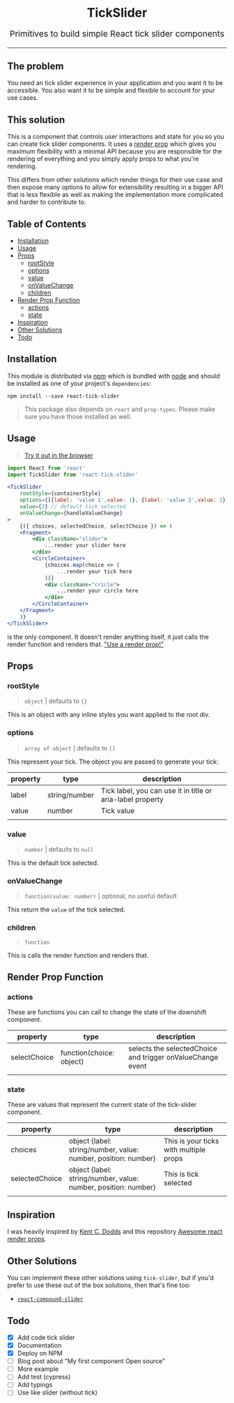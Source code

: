 <h1 align="center">
  TickSlider
  <br>
</h1>
<p align="center" style="font-size: 1.2rem;">Primitives to build simple React tick slider components</p>

<hr />

## The problem

You need an tick slider experience in your application and you
want it to be accessible. You also want it to be simple and flexible to account
for your use cases.

## This solution

This is a component that controls user interactions and state for you so you can create tick slider components. It uses a [render prop](https://reactjs.org/docs/render-props.html) which gives you maximum flexibility with a minimal API because you are responsible for the rendering of everything and you simply apply props to what you're rendering.

This differs from other solutions which render things for their use case and then expose many options to allow for extensibility resulting in a bigger API that is less flexible as well as making the implementation more complicated and harder to contribute to.

## Table of Contents
<!-- START doctoc generated TOC please keep comment here to allow auto update -->
<!-- DON'T EDIT THIS SECTION, INSTEAD RE-RUN doctoc TO UPDATE -->


- [Installation](#installation)
- [Usage](#usage)
- [Props](#props)
  - [rootStyle](#rootstyle)
  - [options](#options)
  - [value](#value)
  - [onValueChange](#onvaluechange)
  - [children](#children)
- [Render Prop Function](#render-prop-function)
  - [actions](#actions)
  - [state](#state)
- [Inspiration](#inspiration)
- [Other Solutions](#other-solutions)
- [Todo](#todo)

<!-- END doctoc generated TOC please keep comment here to allow auto update -->

## Installation

This module is distributed via [npm](https://www.npmjs.com/package/react-tick-slider) which is bundled with [node](https://nodejs.org/en/) and
should be installed as one of your project's `dependencies`:

```
npm install --save react-tick-slider
```

> This package also depends on `react` and `prop-types`. Please make sure you
> have those installed as well.

## Usage

> [Try it out in the browser](https://codesandbox.io/s/github/zyhou/react-tick-slider-example/tree/master/)

```jsx
import React from 'react'
import TickSlider from 'react-tick-slider'

<TickSlider
    rootStyle={containerStyle}
    options={[{label: 'value 1',value: 1}, {label: 'value 2',value: 2}]} // your tick
    value={2} // default tick selected
    onValueChange={handleValueChange}
>
    {({ choices, selectedChoice, selectChoice }) => (
    <Fragment>
        <div className="slider">
            ...render your slider here
        </div>
        <CircleContainer>
            {choices.map(choice => (
                ...render your tick here
            ))}
            <div className="cricle">
                ...render your circle here
            </div>
        </CircleContainer>
    </Fragment>
    )}
</TickSlider>
```

<TickSlider /> is the only component. It doesn't render anything itself, it just calls the render function and renders that. ["Use a render prop!"]([https://reactjs.org/docs/render-props.html])

## Props

### rootStyle

> `object` | defaults to `{}`

This is an object with any inline styles you want applied to the root div.

### options

> `array of object` | defaults to `[]`

This represent your tick. The object you are passed to generate your tick:

<!-- This table was generated via http://www.tablesgenerator.com/markdown_tables -->
| property | type          | description                                                 |
|----------|---------------|-------------------------------------------------------------|
| label    | string/number | Tick label, you can use it in title or aria-label property  |
| value    | number        | Tick value                                                  |
|          |               |                                                             |

### value

> `number` | defaults to `null`

This is the default tick selected.

### onValueChange

> `function(value: number)` | optional, no useful default

This return the `value` of the tick selected.

### children

> `function`

This is calls the render function and renders that.

## Render Prop Function

###  actions

These are functions you can call to change the state of the downshift component.

<!-- This table was generated via http://www.tablesgenerator.com/markdown_tables -->

| property      | type                     | description                                                 |
|---------------|--------------------------|-------------------------------------------------------------|
| selectChoice  | function(choice: object) | selects the selectedChoice and trigger onValueChange  event |
|               |                          |                                                             |

### state

These are values that represent the current state of the tick-slider component.

<!-- This table was generated via http://www.tablesgenerator.com/markdown_tables -->
| property       | type                                                           | description                            |
|----------------|----------------------------------------------------------------|----------------------------------------|
| choices        | object {label: string/number, value: number, position: number} | This is your ticks with multiple props |
| selectedChoice | object {label: string/number, value: number, position: number} | This is tick selected                  |
|                |                                                                |                                        |

## Inspiration

I was heavily inspired by [Kent C. Dodds](https://github.com/kentcdodds) and this repository [Awesome react render props](https://github.com/jaredpalmer/awesome-react-render-props]).

## Other Solutions

You can implement these other solutions using `tick-slider`, but if you'd prefer
to use these out of the box solutions, then that's fine too:

* [`react-compound-slider`](https://github.com/sghall/react-compound-slider)

## Todo

- [X] Add code tick slider
- [X] Documentation
- [X] Deploy on NPM
- [ ] Blog post about "My first component Open source"
- [ ] More example
- [ ] Add test (cypress)
- [ ] Add typings
- [ ] Use like slider (without tick)
